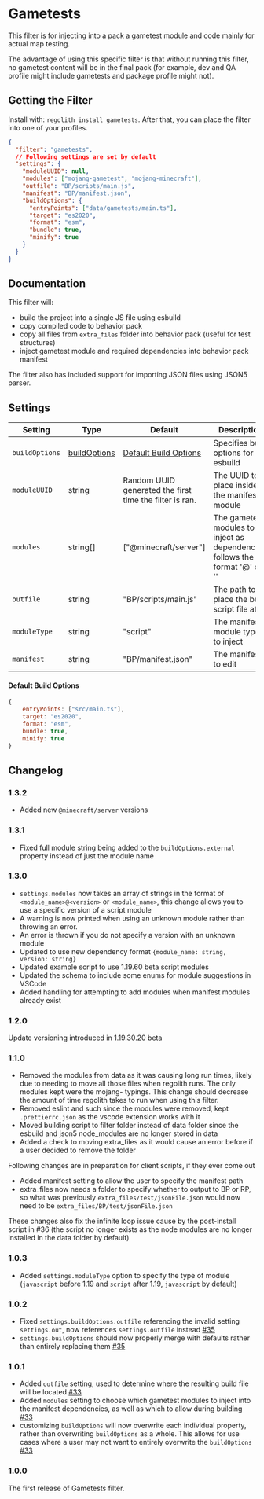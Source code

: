 # Gametests

This filter is for injecting into a pack a gametest module and code mainly for actual map testing.

The advantage of using this specific filter is that without running this filter, no gametest content will be in the final pack (for example, dev and QA profile might include gametests and package profile might not).

## Getting the Filter

Install with: `regolith install gametests`. After that, you can place the filter into one of your profiles.

```json
{
  "filter": "gametests",
  // Following settings are set by default
  "settings": {
    "moduleUUID": null,
    "modules": ["mojang-gametest", "mojang-minecraft"],
    "outfile": "BP/scripts/main.js",
    "manifest": "BP/manifest.json",
    "buildOptions": {
      "entryPoints": ["data/gametests/main.ts"],
      "target": "es2020",
      "format": "esm",
      "bundle": true,
      "minify": true
    }
  }
}
```

## Documentation

This filter will:

- build the project into a single JS file using esbuild
- copy compiled code to behavior pack
- copy all files from `extra_files` folder into behavior pack (useful for test structures)
- inject gametest module and required dependencies into behavior pack manifest

The filter also has included support for importing JSON files using JSON5 parser.

## Settings

| Setting        | Type                                                     | Default                                                 | Description                                                                                           |
| -------------- | -------------------------------------------------------- | ------------------------------------------------------- | ----------------------------------------------------------------------------------------------------- |
| `buildOptions` | [buildOptions](https://esbuild.github.io/api/#build-api) | [Default Build Options](#default-build-options)         | Specifies build options for esbuild                                                                   |
| `moduleUUID`   | string                                                   | Random UUID generated the first time the filter is ran. | The UUID to place inside the manifest module                                                          |
| `modules`      | string[]                                                 | ["@minecraft/server"]                                   | The gametest modules to inject as dependencies, follows the format '<module>@<version>' or '<module>' |
| `outfile`      | string                                                   | "BP/scripts/main.js"                                    | The path to place the built script file at                                                            |
| `moduleType`   | string                                                   | "script"                                                | The manifest module type to inject                                                                    |
| `manifest`     | string                                                   | "BP/manifest.json"                                      | The manifest to edit                                                                                  |

#### Default Build Options

```js
{
    entryPoints: ["src/main.ts"],
    target: "es2020",
    format: "esm",
    bundle: true,
    minify: true
}
```

## Changelog

### 1.3.2

- Added new `@minecraft/server` versions

### 1.3.1

- Fixed full module string being added to the `buildOptions.external` property instead of just the module name

### 1.3.0

- `settings.modules` now takes an array of strings in the format of `<module_name>@<version>` or `<module_name>`, this change allows you to use a specific version of a script module
- A warning is now printed when using an unknown module rather than throwing an error.
- An error is thrown if you do not specify a version with an unknown module
- Updated to use new dependency format `{module_name: string, version: string}`
- Updated example script to use 1.19.60 beta script modules
- Updated the schema to include some enums for module suggestions in VSCode
- Added handling for attempting to add modules when manifest modules already exist

### 1.2.0

Update versioning introduced in 1.19.30.20 beta

### 1.1.0

- Removed the modules from data as it was causing long run times, likely due to needing to move all those files when regolith runs. The only modules kept were the mojang- typings. This change should decrease the amount of time regolith takes to run when using this filter.
- Removed eslint and such since the modules were removed, kept `.prettierrc.json` as the vscode extension works with it
- Moved building script to filter folder instead of data folder since the esbuild and json5 node_modules are no longer stored in data
- Added a check to moving extra_files as it would cause an error before if a user decided to remove the folder

Following changes are in preparation for client scripts, if they ever come out

- Added manifest setting to allow the user to specify the manifest path
- extra_files now needs a folder to specify whether to output to BP or RP, so what was previously `extra_files/test/jsonFile.json` would now need to be `extra_files/BP/test/jsonFile.json`

These changes also fix the infinite loop issue cause by the post-install script in #36 (the script no longer exists as the node modules are no longer installed in the data folder by default)

### 1.0.3

- Added `settings.moduleType` option to specify the type of module (`javascript` before 1.19 and `script` after 1.19, `javascript` by default)

### 1.0.2

- Fixed `settings.buildOptions.outfile` referencing the invalid setting `settings.out`, now references `settings.outfile` instead [#35](https://github.com/Bedrock-OSS/regolith-filters/pull/35)
- `settings.buildOptions` should now properly merge with defaults rather than entirely replacing them [#35](https://github.com/Bedrock-OSS/regolith-filters/pull/35)

### 1.0.1

- Added `outfile` setting, used to determine where the resulting build file will be located [#33](https://github.com/Bedrock-OSS/regolith-filters/pull/33)
- Added `modules` setting to choose which gametest modules to inject into the manifest dependencies, as well as which to allow during building [#33](https://github.com/Bedrock-OSS/regolith-filters/pull/33)
- customizing `buildOptions` will now overwrite each individual property, rather than overwriting `buildOptions` as a whole. This allows for use cases where a user may not want to entirely overwrite the `buildOptions` [#33](https://github.com/Bedrock-OSS/regolith-filters/pull/33)

### 1.0.0

The first release of Gametests filter.

